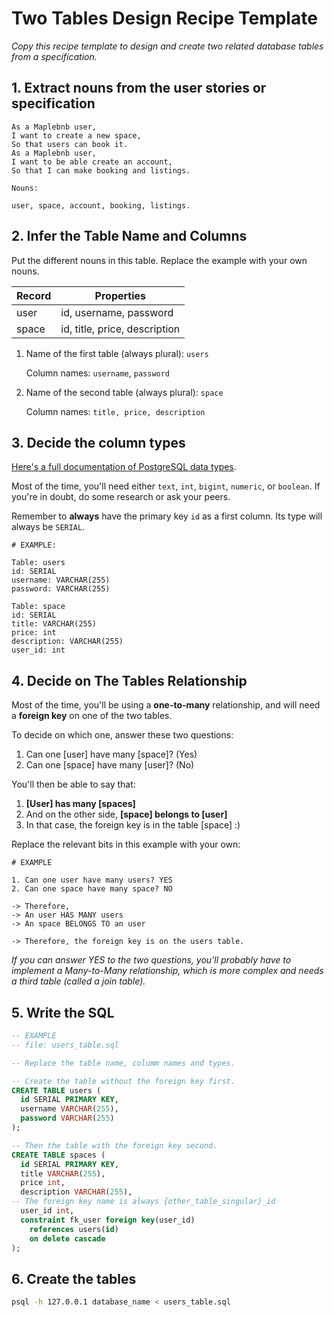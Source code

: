 # Two Tables Design Recipe Template

_Copy this recipe template to design and create two related database tables from a specification._

## 1. Extract nouns from the user stories or specification

```
As a Maplebnb user, 
I want to create a new space,
So that users can book it.
As a Maplebnb user,
I want to be able create an account,
So that I can make booking and listings.

```

```
Nouns:

user, space, account, booking, listings.
```

## 2. Infer the Table Name and Columns

Put the different nouns in this table. Replace the example with your own nouns.

| Record                | Properties          |
| --------------------- | ------------------  |
| user                  | id, username, password
| space                 | id, title, price, description

1. Name of the first table (always plural): `users` 

    Column names: `username`, `password`

2. Name of the second table (always plural): `space` 

    Column names: `title, price, description`

## 3. Decide the column types

[Here's a full documentation of PostgreSQL data types](https://www.postgresql.org/docs/current/datatype.html).

Most of the time, you'll need either `text`, `int`, `bigint`, `numeric`, or `boolean`. If you're in doubt, do some research or ask your peers.

Remember to **always** have the primary key `id` as a first column. Its type will always be `SERIAL`.

```
# EXAMPLE:

Table: users
id: SERIAL
username: VARCHAR(255)
password: VARCHAR(255)

Table: space
id: SERIAL
title: VARCHAR(255)
price: int
description: VARCHAR(255)
user_id: int
```

## 4. Decide on The Tables Relationship

Most of the time, you'll be using a **one-to-many** relationship, and will need a **foreign key** on one of the two tables.

To decide on which one, answer these two questions:

1. Can one [user] have many [space]? (Yes)
2. Can one [space] have many [user]? (No)

You'll then be able to say that:

1. **[User] has many [spaces]**
2. And on the other side, **[space] belongs to [user]**
3. In that case, the foreign key is in the table [space] :)

Replace the relevant bits in this example with your own:

```
# EXAMPLE

1. Can one user have many users? YES
2. Can one space have many space? NO

-> Therefore,
-> An user HAS MANY users
-> An space BELONGS TO an user

-> Therefore, the foreign key is on the users table.
```

*If you can answer YES to the two questions, you'll probably have to implement a Many-to-Many relationship, which is more complex and needs a third table (called a join table).*

## 5. Write the SQL

```sql
-- EXAMPLE
-- file: users_table.sql

-- Replace the table name, columm names and types.

-- Create the table without the foreign key first.
CREATE TABLE users (
  id SERIAL PRIMARY KEY,
  username VARCHAR(255),
  password VARCHAR(255)
);

-- Then the table with the foreign key second.
CREATE TABLE spaces (
  id SERIAL PRIMARY KEY,
  title VARCHAR(255),
  price int,
  description VARCHAR(255),
-- The foreign key name is always {other_table_singular}_id
  user_id int,
  constraint fk_user foreign key(user_id)
    references users(id)
    on delete cascade
);

```

## 6. Create the tables

```bash
psql -h 127.0.0.1 database_name < users_table.sql
```